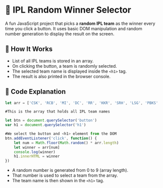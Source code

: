 # 🏏 IPL Random Winner Selector

A fun JavaScript project that picks a **random IPL team** as the winner every time you click a button. It uses basic DOM manipulation and random number generation to display the result on the screen.

## 🚀 How It Works

- List of all IPL teams is stored in an array.
- On clicking the button, a team is randomly selected.
- The selected team name is displayed inside the `<h1>` tag.
- The result is also printed in the browser console.

## 🧠 Code Explanation

```js
let arr = ['CSK', 'RCB', 'MI', 'DC', 'RR', 'KKR', 'SRH', 'LSG', 'PBKS', 'GT']

#This is the array that holds all IPL team names

let btn = document.querySelector('button')
var h1 = document.querySelector('h1')

#We select the button and <h1> element from the DOM
btn.addEventListener('click', function() {
    let num = Math.floor(Math.random() * arr.length)
    let winner = arr[num]
    console.log(winner)
    h1.innerHTML = winner
})
```
- A random number is generated from 0 to 9 (array length).
- That number is used to select a team from the array.
- The team name is then shown in the ```<h1>```  tag.
